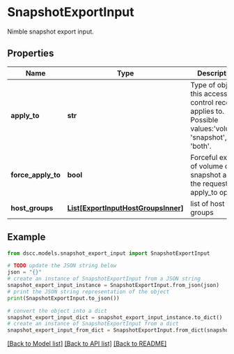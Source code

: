# SnapshotExportInput

Nimble snapshot export input.

## Properties

Name | Type | Description | Notes
------------ | ------------- | ------------- | -------------
**apply_to** | **str** | Type of object this access control record applies to. Possible values:&#39;volume&#39;, &#39;snapshot&#39;, &#39;both&#39;. | [optional] 
**force_apply_to** | **bool** | Forceful export of volume or snapshot as per the requested apply_to option. | [optional] 
**host_groups** | [**List[ExportInputHostGroupsInner]**](ExportInputHostGroupsInner.md) | list of host groups | [optional] 

## Example

```python
from dscc.models.snapshot_export_input import SnapshotExportInput

# TODO update the JSON string below
json = "{}"
# create an instance of SnapshotExportInput from a JSON string
snapshot_export_input_instance = SnapshotExportInput.from_json(json)
# print the JSON string representation of the object
print(SnapshotExportInput.to_json())

# convert the object into a dict
snapshot_export_input_dict = snapshot_export_input_instance.to_dict()
# create an instance of SnapshotExportInput from a dict
snapshot_export_input_from_dict = SnapshotExportInput.from_dict(snapshot_export_input_dict)
```
[[Back to Model list]](../README.md#documentation-for-models) [[Back to API list]](../README.md#documentation-for-api-endpoints) [[Back to README]](../README.md)


